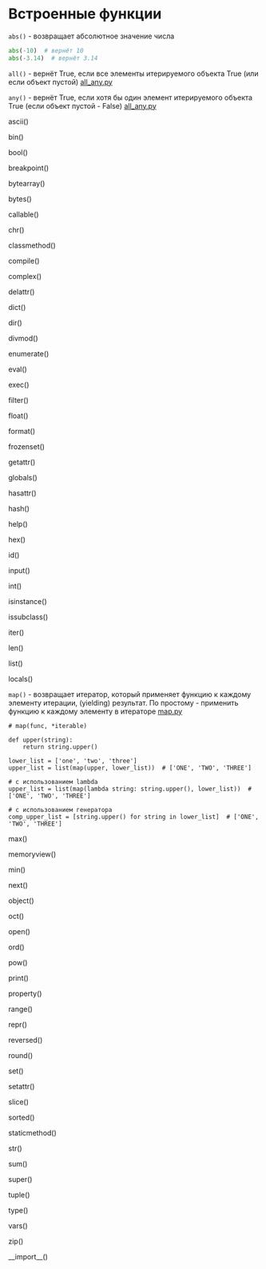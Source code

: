 # Встроенные функции

`abs()` - возвращает абсолютное значение числа

``` Python 3
abs(-10)  # вернёт 10
abs(-3.14)  # вернёт 3.14
```

`all()` - вернёт True, если все элементы итерируемого объекта True
(или если объект пустой) [all_any.py](all_any.py)

`any()` - вернёт True, если хотя бы один элемент
итерируемого объекта True (если объект пустой - False) [all_any.py](all_any.py)

ascii()

bin()

bool()

breakpoint()

bytearray()

bytes()

callable()

chr()

classmethod()

compile()

complex()

delattr()

dict()

dir()

divmod()

enumerate()

eval()

exec()

filter()

float()

format()

frozenset()

getattr()

globals()

hasattr()

hash()

help()

hex()

id()

input()

int()

isinstance()

issubclass()

iter()

len()

list()

locals()

`map()` - возвращает итератор, который применяет функцию к каждому элементу итерации, (yielding) результат. По простому - применить функцию к каждому элементу в итераторе [map.py](map.py)

``` Python3
# map(func, *iterable)

def upper(string):
    return string.upper()

lower_list = ['one', 'two', 'three']
upper_list = list(map(upper, lower_list))  # ['ONE', 'TWO', 'THREE']
```

``` Python3
# с использованием lambda
upper_list = list(map(lambda string: string.upper(), lower_list))  # ['ONE', 'TWO', 'THREE']

# с использованием генератора
comp_upper_list = [string.upper() for string in lower_list]  # ['ONE', 'TWO', 'THREE']
```

max()

memoryview()

min()

next()

object()

oct()

open()

ord()

pow()

print()

property()

range()

repr()

reversed()

round()

set()

setattr()

slice()

sorted()

staticmethod()

str()

sum()

super()

tuple()

type()

vars()

zip()

\_\_import__()